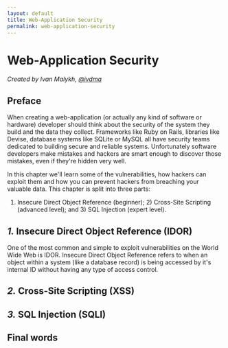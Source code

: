 ```yaml
---
layout: default
title: Web-Application Security
permalink: web-application-security
---
```


# Web-Application Security

*Created by Ivan Malykh, [@ivdma](https://twitter.com/ivdma)*

## Preface

When creating a web-application (or actually any kind of software or hardware) developer should
think about the security of the system they build and the data they collect. Frameworks like
Ruby on Rails, libraries like Devise, database systems like SQLite or MySQL all have security teams
dedicated to building secure and reliable systems. Unfortunately software developers make mistakes and hackers are smart enough to discover those mistakes, even if they're hidden very well.

In this chapter we'll learn some of the vulnerabilities, how hackers can exploit them and how you
can prevent hackers from breaching your valuable data. This chapter is split into three parts:
1) Insecure Direct Object Reference (beginner); 2) Cross-Site Scripting (advanced level); and 3)
SQL Injection (expert level).

## *1.* Insecure Direct Object Reference (IDOR)

One of the most common and simple to exploit vulnerabilities on the World Wide Web is IDOR.
Insecure Direct Object Reference refers to when an object within a system (like a database record)
is being accessed by it's internal ID without having any type of access control.

## *2.* Cross-Site Scripting (XSS)

## *3.* SQL Injection (SQLI)

## Final words
